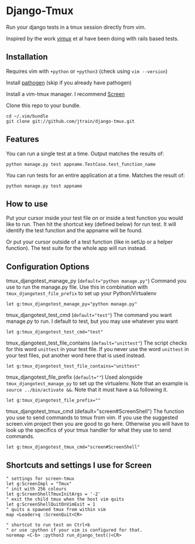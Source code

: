 # Django-Tmux

Run your django tests in a tmux session directly from vim.

Inspired by the work [vimux](https://github.com/benmills/vimux) et al have been doing with rails based tests.

## Installation

Requires vim with `+python` or `+python3` (check using `vim --version`)

Install [pathogen](https://github.com/tpope/vim-pathogen) (skip if you already have pathogen)

Install a vim-tmux manager. I recommend [Screen](https://github.com/ervandew/screen)

Clone this repo to your bundle.

    cd ~/.vim/bundle
    git clone git://github.com/jtrain/django-tmux.git


## Features

You can run a single test at a time. Output matches the results of:


    python manage.py test appname.TestCase.test_function_name

You can run tests for an entire application at a time. Matches the result of:

    python manage.py test appname

## How to use
Put your cursor inside your test file on or inside a test function you would like to run.
Then hit the shortcut key (defined below) for run test. It will identify the test function
and the appname will be found.

Or put your cursor outside of a test function (like in setUp or a helper function). The test
suite for the whole app will run instead.

## Configuration Options

tmux_djangotest_manage_py (`default="python manage.py"`)
Command you use to run the manage.py file. Use this in combination with
`tmux_djangotest_file_prefix` to set up your Python/Virtualenv
 
    let g:tmux_djangotest_manage_py="python manage.py"

tmux_djangotest_test_cmd (`default="test"`)
The command you want manage.py to run. 
I default to test, but you may use whatever you want

    let g:tmux_djangotest_test_cmd="test"

tmux_djangotest_test_file_contains (`default="unittest"`)
The script checks for this word `unittest` in your test file. If you never
use the word `unittest` in your test files, put another word here that
is used instead.

    let g:tmux_djangotest_test_file_contains="unittest"

tmux_djangotest_file_prefix (`default=""`)
Used alongside `tmux_djangotest_manage_py` to set up the virtualenv. Note that
an example is `source ../bin/activate &&`. Note that it must have a `&&` following it.

    let g:tmux_djangotest_file_prefix=""

tmux_djangotest_tmux_cmd (default="screen#ScreenShell")
The function you use to send commands to tmux from vim. If you use the suggested screen.vim
project then you are good to go here. Otherwise you will have to look up the specifics of your
tmux handler for what they use to send commands.

    let g:tmux_djangotest_tmux_cmd="screen#ScreenShell"

## Shortcuts and settings I use for Screen

    " settings for screen-tmux
    let g:ScreenImpl = "Tmux"
    " init with 256 colours
    let g:ScreenShellTmuxInitArgs = '-2'
    " exit the child tmux when the host vim quits
    let g:ScreenShellQuitOnVimExit = 1
    " quits a spawned tmux from within vim
    map <Leader>q :ScreenQuit<CR>

    " shortcut to run test on Ctrl+b
    " or use :python if your vim is configured for that.
    noremap <C-b> :python3 run_django_test()<CR>
